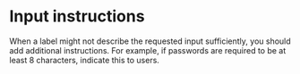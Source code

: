 # Input instructions

When a label might not describe the requested input sufficiently, you should add additional instructions. For example, if passwords are required to be at least 8 characters, indicate this to users.
